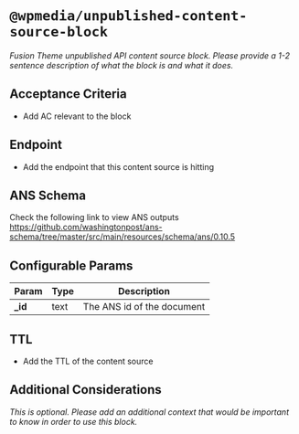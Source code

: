 # `@wpmedia/unpublished-content-source-block`
_Fusion Theme unpublished API content source block. Please provide a 1-2 sentence description of what the block is and what it does._

## Acceptance Criteria
- Add AC relevant to the block

## Endpoint
- Add the endpoint that this content source is hitting

## ANS Schema
Check the following link to view ANS outputs
https://github.com/washingtonpost/ans-schema/tree/master/src/main/resources/schema/ans/0.10.5

## Configurable Params
| **Param** | **Type** | **Description** |
|---|---|---|
| **_id** | text |  The ANS id of the document |

## TTL
- Add the TTL of the content source

## Additional Considerations
_This is optional. Please add an additional context that would be important to know in order to use this block._

